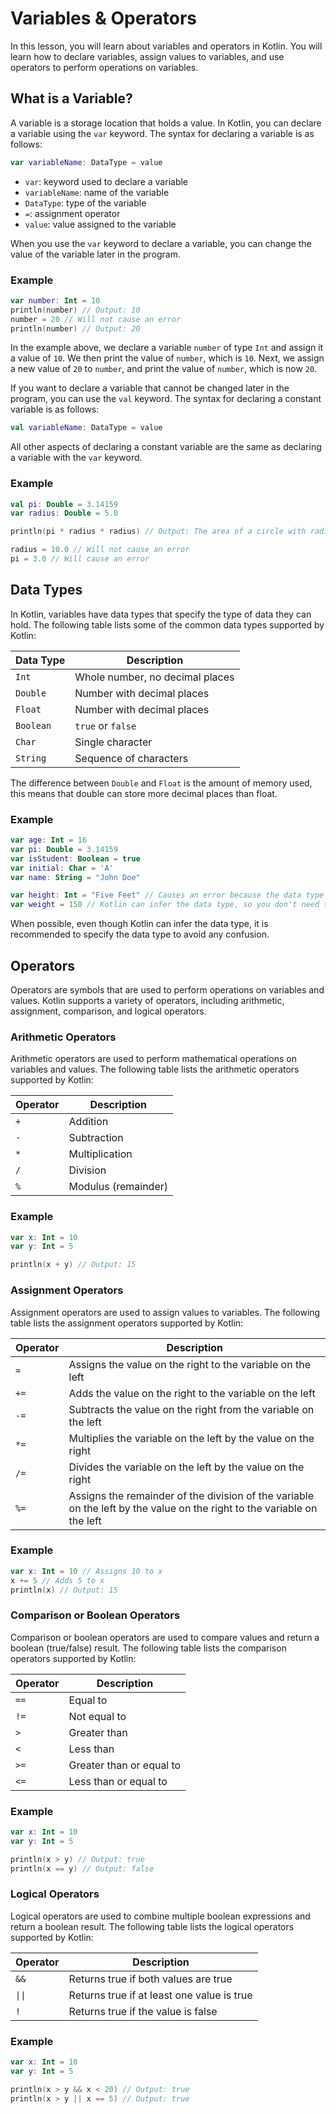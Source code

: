 # Variables & Operators

In this lesson, you will learn about variables and operators in Kotlin. You will learn how to declare variables, assign
values to variables, and use operators to perform operations on variables.

## What is a Variable?

A variable is a storage location that holds a value. In Kotlin, you can declare a variable using the `var` keyword. The
syntax for declaring a variable is as follows:

```kotlin
var variableName: DataType = value
```

- `var`: keyword used to declare a variable
- `variableName`: name of the variable
- `DataType`: type of the variable
- `=`: assignment operator
- `value`: value assigned to the variable

When you use the `var` keyword to declare a variable, you can change the value of the variable later in the program.

### Example

```kotlin
var number: Int = 10
println(number) // Output: 10
number = 20 // Will not cause an error
println(number) // Output: 20
```

In the example above, we declare a variable `number` of type `Int` and assign it a value of `10`. We then print the
value of `number`, which is `10`. Next, we assign a new value of `20` to `number`, and print the value of `number`,
which is now `20`.

If you want to declare a variable that cannot be changed later in the program, you can use the `val` keyword. The syntax
for declaring a constant variable is as follows:

```kotlin
val variableName: DataType = value
```

All other aspects of declaring a constant variable are the same as declaring a variable with the `var` keyword.

### Example

```kotlin
val pi: Double = 3.14159
var radius: Double = 5.0

println(pi * radius * radius) // Output: The area of a circle with radius 5.0

radius = 10.0 // Will not cause an error
pi = 3.0 // Will cause an error
```

## Data Types

In Kotlin, variables have data types that specify the type of data they can hold. The following table lists some of the
common data types supported by Kotlin:

| Data Type | Description                     |
|-----------|---------------------------------|
| `Int`     | Whole number, no decimal places |
| `Double`  | Number with decimal places      |
| `Float`   | Number with decimal places      |
| `Boolean` | `true` or `false`               |
| `Char`    | Single character                |
| `String`  | Sequence of characters          |

The difference between `Double` and `Float` is the amount of memory used, this means that double can store more decimal places than float.

### Example

```kotlin
var age: Int = 16
var pi: Double = 3.14159
var isStudent: Boolean = true
var initial: Char = 'A'
var name: String = "John Doe"

var height: Int = "Five Feet" // Causes an error because the data type is incorrect
var weight = 150 // Kotlin can infer the data type, so you don't need to specify it
```

When possible, even though Kotlin can infer the data type, it is recommended to specify the data type to avoid any confusion.

## Operators

Operators are symbols that are used to perform operations on variables and values. Kotlin supports a variety of
operators, including arithmetic, assignment, comparison, and logical operators.

### Arithmetic Operators

Arithmetic operators are used to perform mathematical operations on variables and values. The following table lists the
arithmetic operators supported by Kotlin:

| Operator | Description         |
|----------|---------------------|
| `+`      | Addition            |
| `-`      | Subtraction         |
| `*`      | Multiplication      |
| `/`      | Division            |
| `%`      | Modulus (remainder) |

### Example

```kotlin
var x: Int = 10
var y: Int = 5

println(x + y) // Output: 15
```

### Assignment Operators

Assignment operators are used to assign values to variables. The following table lists the assignment operators
supported by Kotlin:

| Operator | Description                                                                                                             |
|----------|-------------------------------------------------------------------------------------------------------------------------|
| `=`      | Assigns the value on the right to the variable on the left                                                              |
| `+=`     | Adds the value on the right to the variable on the left                                                                 |
| `-=`     | Subtracts the value on the right from the variable on the left                                                          |
| `*=`     | Multiplies the variable on the left by the value on the right                                                           |
| `/=`     | Divides the variable on the left by the value on the right                                                              |
| `%=`     | Assigns the remainder of the division of the variable on the left by the value on the right to the variable on the left |

### Example

```kotlin
var x: Int = 10 // Assigns 10 to x
x += 5 // Adds 5 to x
println(x) // Output: 15
```

### Comparison or Boolean Operators

Comparison or boolean operators are used to compare values and return a boolean (true/false) result. The following table
lists the comparison operators supported by Kotlin:

| Operator | Description              |
|----------|--------------------------|
| `==`     | Equal to                 |
| `!=`     | Not equal to             |
| `>`      | Greater than             |
| `<`      | Less than                |
| `>=`     | Greater than or equal to |
| `<=`     | Less than or equal to    |

### Example

```kotlin
var x: Int = 10
var y: Int = 5

println(x > y) // Output: true
println(x == y) // Output: false
```

### Logical Operators

Logical operators are used to combine multiple boolean expressions and return a boolean result. The following table
lists the logical operators supported by Kotlin:

| Operator | Description                                |
|----------|--------------------------------------------|
| `&&`     | Returns true if both values are true       |
| `\|\|`   | Returns true if at least one value is true |
| `!`      | Returns true if the value is false         |

### Example

```kotlin
var x: Int = 10
var y: Int = 5

println(x > y && x < 20) // Output: true
println(x > y || x == 5) // Output: true
```

